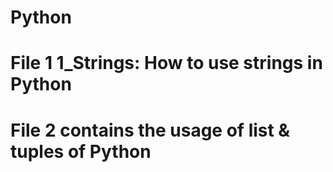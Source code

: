 # Python
# File 1 1_Strings: How to use strings in Python
# File 2 contains the usage of list & tuples of Python
